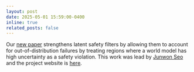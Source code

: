 ```yaml
---
layout: post
date: 2025-05-01 15:59:00-0400
inline: true
related_posts: false
---
```


Our [new paper](https://www.arxiv.org/abs/2505.00779) strengthens latent safety filters by allowing them to account for out-of-distribution failures by treating regions where a world model has high uncertainty as a safety violation. This work was lead by [Junwon Seo](https://junwon.me/) and the project website is [here](https://cmu-intentlab.github.io/UNISafe/).

